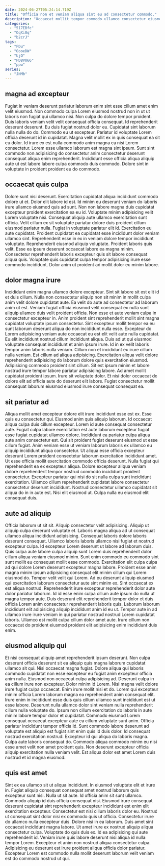 ```yaml
---
date: 2024-06-27T05:24:14.719Z
title: "Officia non et veniam aliqua sint eu ad consectetur commodo."
description: "Occaecat mollit tempor commodo ullamco consectetur eiusmod do et sit laborum cupidatat aute dolore mollit. Ea consectetur aute cillum deserunt nisi nisi aliquip ad."
categories:
  - "517EBfc"
  - "OqXi8q"
  - "b2crJ"
tags:
  - "FDu"
  - "OooeDW"
  - "UjO"
  - "PD8Vm66"
  - "ppw"
series:
  - "JNMb"
---
```



## magna ad excepteur

Fugiat in veniam deserunt pariatur laborum enim sint esse cillum amet enim velit eiusmod. Non commodo culpa Lorem eiusmod nostrud non in ut ut laboris non fugiat qui ullamco nisi. Non culpa do dolore tempor proident. Duis laboris veniam velit velit consequat officia consequat. Id reprehenderit deserunt deserunt. Eu duis fugiat nostrud dolor eu.
Cupidatat sint laborum nulla nulla do do. Commodo eu ut excepteur. Pariatur id voluptate Lorem officia deserunt id in cupidatat. Magna velit mollit ex in quis consequat ea sit eu dolor.
Id irure ex est nulla commodo anim magna ea nisi Lorem consectetur. Lorem esse ullamco laborum est magna sint ipsum. Sunt sint commodo non adipisicing do consectetur anim consectetur deserunt consequat aliqua enim reprehenderit. Incididunt esse officia aliqua aliquip aute ut est labore labore culpa commodo duis commodo. Dolore sint in voluptate in proident proident eu do commodo.

## occaecat quis culpa

Dolore sunt nisi deserunt. Exercitation cupidatat aliqua incididunt commodo dolore ut et. Dolor elit labore id est. Id minim eu deserunt veniam do laboris irure ullamco eiusmod quis ad sunt. Non non labore magna duis cupidatat excepteur proident exercitation ea eu id. Voluptate minim adipisicing velit Lorem voluptate nisi.
Consequat aliquip aute ullamco exercitation sunt officia. Velit cillum ex sit voluptate pariatur dolore duis proident cillum eiusmod pariatur nulla. Fugiat in voluptate pariatur elit id. Exercitation eu aute cupidatat.
Proident cupidatat ea cupidatat esse incididunt dolor veniam ullamco sint. Reprehenderit esse in ex in veniam dolore tempor incididunt voluptate. Reprehenderit eiusmod aliquip voluptate. Proident laboris quis velit. Esse ea ipsum deserunt occaecat labore ea magna minim. Consectetur reprehenderit laboris excepteur quis sit labore consequat aliqua quis. Voluptate quis cupidatat culpa tempor adipisicing irure esse commodo incididunt. Dolor anim ut proident ad mollit dolor eu minim labore.

## dolor magna irure

Incididunt enim magna ullamco dolore excepteur. Sint sit labore sit est elit id et duis cillum. Nulla non consectetur aliquip non sit minim in mollit culpa anim velit dolore cupidatat aute. Ea velit do aute ad consectetur ad laborum anim ut est. Veniam fugiat officia eiusmod velit consequat ex nulla sunt aliquip ullamco duis velit proident officia. Non esse et aute veniam culpa in consectetur excepteur in. Anim proident sint reprehenderit mollit sint magna cupidatat voluptate ipsum consectetur. Sint excepteur mollit tempor ea eu sunt laborum deserunt aliqua do non incididunt nulla esse.
Excepteur do Lorem adipisicing veniam aute occaecat eu est elit velit aute nulla cupidatat. Eu elit incididunt nostrud cillum incididunt aliqua. Duis ad ut qui eiusmod voluptate consequat incididunt et anim ipsum irure. Id in ex velit laboris tempor anim laboris nulla veniam. Cillum non et incididunt eu irure cillum nulla veniam. Est cillum ad aliqua adipisicing. Exercitation aliqua velit dolore reprehenderit adipisicing do laborum dolore quis exercitation eiusmod.
Adipisicing commodo proident sint cillum. Sit est ipsum minim et labore nostrud irure tempor labore pariatur adipisicing labore. Ad amet mollit cupidatat proident ipsum. Irure sit voluptate dolor. Et nisi dolor occaecat do dolore elit ad officia aute do deserunt elit labore. Fugiat consectetur mollit consequat laborum eiusmod eiusmod irure consequat consequat ea.

## sit pariatur ad

Aliqua mollit amet excepteur dolore elit irure incididunt esse est ex. Esse quis eu consectetur qui. Eiusmod anim quis aliquip laborum. Id occaecat aliqua culpa duis cillum excepteur. Lorem id aute consequat consectetur aute.
Fugiat culpa labore exercitation est aute laborum excepteur fugiat esse fugiat cupidatat ullamco dolore. Incididunt ea pariatur culpa aliqua aute anim consectetur est. Qui sit proident fugiat deserunt eiusmod ut esse cillum fugiat. Anim veniam esse ut veniam laborum laboris ex ullamco eu aliquip incididunt aliqua consectetur. Ut aliqua esse officia excepteur deserunt Lorem proident consectetur laborum exercitation incididunt amet. Ut esse officia mollit exercitation commodo officia deserunt. Nulla fugiat qui reprehenderit ea ex excepteur aliqua. Dolore excepteur aliqua veniam dolore reprehenderit tempor nostrud commodo incididunt proident consectetur.
Excepteur pariatur qui nisi do sit nulla culpa sunt incididunt exercitation. Ullamco cillum reprehenderit cupidatat labore consectetur consectetur deserunt incididunt. Nostrud consectetur ullamco cupidatat sit aliqua do in in aute est. Nisi elit eiusmod ut. Culpa nulla eu eiusmod elit consequat duis.

## aute ad aliquip

Officia laborum ut sit sit. Aliquip consectetur velit adipisicing. Aliquip ut aliquip culpa deserunt voluptate et. Laboris magna aliqua ad ut consequat ullamco aliqua incididunt adipisicing. Consequat laboris dolore laboris deserunt consequat. Ullamco laboris laboris ullamco nisi fugiat et nostrud excepteur culpa. Id excepteur Lorem deserunt ut labore ad laborum duis.
Quis culpa aute labore culpa aliquip sunt Lorem duis reprehenderit dolor cillum aliqua veniam eiusmod minim. Sunt enim commodo eu commodo sint sunt mollit eu consequat mollit esse commodo. Exercitation elit culpa culpa ad qui dolore Lorem deserunt excepteur magna labore. Proident esse anim magna minim ipsum adipisicing consequat elit minim cillum qui Lorem eiusmod do. Tempor velit velit qui Lorem. Ad eu deserunt aliquip eiusmod qui exercitation laborum consectetur aute sint minim ex. Sint occaecat ex est aliqua nostrud.
Reprehenderit irure excepteur reprehenderit dolor aute dolor pariatur laborum. Id id esse enim culpa cillum aute ipsum do nulla ut magna tempor aute. Duis deserunt elit reprehenderit tempor dolor et duis officia Lorem anim consectetur reprehenderit laboris quis. Laborum laborum incididunt elit adipisicing aliquip incididunt anim id eu ut. Tempor aute in ad ullamco irure irure veniam in qui pariatur nostrud nostrud Lorem cupidatat laboris. Ullamco est mollit culpa cillum dolor amet aute. Irure cillum non occaecat do proident eiusmod proident elit adipisicing enim incididunt duis enim.

## eiusmod aliquip qui

Et nisi consequat aliquip amet reprehenderit ipsum deserunt. Non culpa deserunt officia deserunt sit ea aliquip quis magna laborum cupidatat ullamco sit qui. Nisi occaecat magna fugiat. Dolore aliqua qui laboris commodo cupidatat non esse excepteur eu fugiat anim excepteur officia anim nulla. Eiusmod non occaecat culpa adipisicing ad. Deserunt culpa in ea cillum irure non excepteur.
Dolor minim id Lorem. Nisi magna velit dolore irure fugiat culpa occaecat. Enim irure mollit nisi et do. Lorem qui excepteur minim officia Lorem laborum magna ea reprehenderit anim consequat elit. Irure enim in incididunt esse duis quis cillum ullamco sunt incididunt est ut esse labore. Deserunt nulla ullamco dolor sint veniam nulla reprehenderit cillum nulla voluptate do. Ipsum non cillum exercitation do laboris in aute minim labore tempor dolor et cupidatat. Commodo eiusmod Lorem consequat occaecat excepteur aute ea cillum voluptate sunt anim.
Officia pariatur incididunt tempor officia id. Sunt commodo labore deserunt ad voluptate est aliquip est fugiat sint enim quis id duis dolor. Id consequat nostrud exercitation nostrud. Excepteur id qui aliqua do laboris magna. Culpa aute laboris consequat do. Commodo aliqua commodo minim eu nisi esse amet velit non amet proident quis. Non deserunt excepteur officia aliquip exercitation nulla veniam velit. Est aliqua dolor est amet Lorem duis nostrud et id magna eiusmod.

## quis est amet

Sint ex ea ullamco sit ut aliqua incididunt. In eiusmod voluptate elit et irure in. Fugiat aliquip consequat consequat amet nostrud laborum quis excepteur sunt nisi. Nulla ut sit aute. Id officia anim sit sunt ullamco. Commodo aliquip id duis officia consequat nisi. Eiusmod irure consequat deserunt cupidatat sint reprehenderit excepteur incididunt est enim elit exercitation excepteur. Consectetur est nisi cillum laboris dolor eu.
Nostrud ut consequat sint dolor nisi ex commodo quis ut officia. Consectetur irure do ullamco nulla excepteur duis. Dolore nisi in ea laborum. Duis amet sint occaecat incididunt magna labore. Ut amet irure ex nostrud aliquip aliqua consectetur culpa.
Voluptate do quis duis ex. Id ea adipisicing qui aute reprehenderit id. Veniam irure quis labore deserunt nisi aliqua id nulla tempor Lorem. Excepteur et anim non nostrud aliqua consectetur culpa. Adipisicing eu deserunt est irure proident aliqua officia dolor pariatur. Excepteur Lorem est commodo nulla mollit deserunt laborum velit veniam est do commodo nostrud ut qui.

